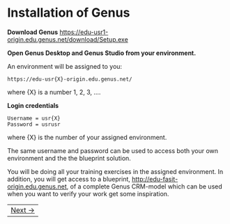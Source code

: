 # Installation of Genus

**Download Genus**
   https://edu-usr1-origin.edu.genus.net/download/Setup.exe
   
**Open Genus Desktop and Genus Studio from your environment.**

An environment will be assigned to you:
  
   ```
   https://edu-usr{X}-origin.edu.genus.net/
   ```
  
   where {X} is a number 1, 2, 3, ....
    

   **Login credentials**

   ```
   Username = usr{X}
   Password = usrusr
   ```
   
where {X} is the number of your assigned environment.

The same username and password can be used to access both your own environment and the the blueprint solution.
   
You will be doing all your training exercises in the assigned environment. In addition, you will get access to a blueprint, http://edu-fasit-origin.edu.genus.net, of a complete Genus CRM-model which can be used when you want to verify your work get some inspiration. 

<table>
   <tr><td align="right"><a href="installation-of-sql-server-mgmt-studio.md">Next -></a></td></tr>
</table>
